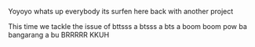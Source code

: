 Yoyoyo whats up everybody its surfen here back with another project

This time we tackle the issue of bttsss a btsss a bts a boom boom pow ba bangarang a bu BRRRRR KKUH
